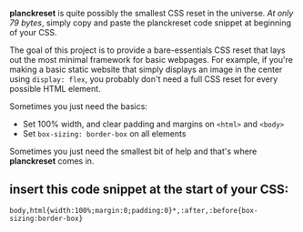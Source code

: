 **planckreset** is quite possibly the smallest CSS reset in the universe. *At only 79 bytes*, simply copy and paste the planckreset code snippet at beginning of your CSS.

The goal of this project is to provide a bare-essentials CSS reset that lays out the most minimal framework for basic webpages. For example, if you're making a basic static website that simply displays an image in the center using `display: flex`, you probably don't need a full CSS reset for every possible HTML element.

Sometimes you just need the basics:

- Set 100% width, and clear padding and margins on `<html>` and `<body>` 
- Set `box-sizing: border-box` on all elements

Sometimes you just need the smallest bit of help and that's where **planckreset** comes in.

## insert this code snippet at the start of your CSS:

`body,html{width:100%;margin:0;padding:0}*,:after,:before{box-sizing:border-box}`



